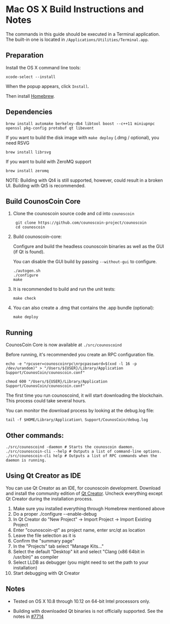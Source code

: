 Mac OS X Build Instructions and Notes
====================================
The commands in this guide should be executed in a Terminal application.
The built-in one is located in `/Applications/Utilities/Terminal.app`.

Preparation
-----------
Install the OS X command line tools:

`xcode-select --install`

When the popup appears, click `Install`.

Then install [Homebrew](https://brew.sh).

Dependencies
----------------------

    brew install automake berkeley-db4 libtool boost --c++11 miniupnpc openssl pkg-config protobuf qt libevent

If you want to build the disk image with `make deploy` (.dmg / optional), you need RSVG

    brew install librsvg

If you want to build with ZeroMQ support
    
    brew install zeromq

NOTE: Building with Qt4 is still supported, however, could result in a broken UI. Building with Qt5 is recommended.

Build CounosCoin Core
------------------------

1. Clone the counoscoin source code and cd into `counoscoin`

        git clone https://github.com/counoscoin-project/counoscoin
        cd counoscoin

2.  Build counoscoin-core:

    Configure and build the headless counoscoin binaries as well as the GUI (if Qt is found).

    You can disable the GUI build by passing `--without-gui` to configure.

        ./autogen.sh
        ./configure
        make

3.  It is recommended to build and run the unit tests:

        make check

4.  You can also create a .dmg that contains the .app bundle (optional):

        make deploy

Running
-------

CounosCoin Core is now available at `./src/counoscoind`

Before running, it's recommended you create an RPC configuration file.

    echo -e "rpcuser=counoscoinrpc\nrpcpassword=$(xxd -l 16 -p /dev/urandom)" > "/Users/${USER}/Library/Application Support/CounosCoin/counoscoin.conf"

    chmod 600 "/Users/${USER}/Library/Application Support/CounosCoin/counoscoin.conf"

The first time you run counoscoind, it will start downloading the blockchain. This process could take several hours.

You can monitor the download process by looking at the debug.log file:

    tail -f $HOME/Library/Application\ Support/CounosCoin/debug.log

Other commands:
-------

    ./src/counoscoind -daemon # Starts the counoscoin daemon.
    ./src/counoscoin-cli --help # Outputs a list of command-line options.
    ./src/counoscoin-cli help # Outputs a list of RPC commands when the daemon is running.

Using Qt Creator as IDE
------------------------
You can use Qt Creator as an IDE, for counoscoin development.
Download and install the community edition of [Qt Creator](https://www.qt.io/download/).
Uncheck everything except Qt Creator during the installation process.

1. Make sure you installed everything through Homebrew mentioned above
2. Do a proper ./configure --enable-debug
3. In Qt Creator do "New Project" -> Import Project -> Import Existing Project
4. Enter "counoscoin-qt" as project name, enter src/qt as location
5. Leave the file selection as it is
6. Confirm the "summary page"
7. In the "Projects" tab select "Manage Kits..."
8. Select the default "Desktop" kit and select "Clang (x86 64bit in /usr/bin)" as compiler
9. Select LLDB as debugger (you might need to set the path to your installation)
10. Start debugging with Qt Creator

Notes
-----

* Tested on OS X 10.8 through 10.12 on 64-bit Intel processors only.

* Building with downloaded Qt binaries is not officially supported. See the notes in [#7714](https://github.com/bitcoin/bitcoin/issues/7714)
